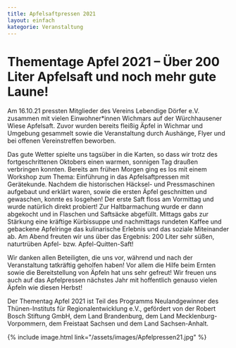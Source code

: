 ```yaml
---
title: Apfelsaftpressen 2021
layout: einfach
kategorie: Veranstaltung
---
```


# Thementage Apfel 2021 – Über 200 Liter Apfelsaft und noch mehr gute Laune!

Am 16.10.21 pressten Mitglieder des Vereins Lebendige Dörfer e.V. zusammen mit vielen Einwohner*innen Wichmars auf der Würchhausener Wiese Apfelsaft. Zuvor wurden bereits fleißig Äpfel in Wichmar und Umgebung gesammelt sowie die Veranstaltung durch Aushänge, Flyer und bei offenen Vereinstreffen beworben. 

Das gute Wetter spielte uns tagsüber in die Karten, so dass wir trotz des fortgeschrittenen Oktobers einen warmen, sonnigen Tag draußen verbringen konnten. Bereits am frühen Morgen ging es los mit einem Workshop zum Thema: Einführung in das Apfelsaftpressen mit Gerätekunde. Nachdem die historischen Häcksel- und Pressmaschinen aufgebaut und erklärt waren, sowie die ersten Äpfel geschnitten und gewaschen, konnte es losgehen! Der erste Saft floss am Vormittag und wurde natürlich direkt probiert! Zur Haltbarmachung wurde er dann abgekocht und in Flaschen und Saftsäcke abgefüllt. Mittags gabs zur Stärkung eine kräftige Kürbissuppe und nachmittags rundeten Kaffee und gebackene Apfelringe das kulinarische Erlebnis und das soziale Miteinander ab. Am Abend freuten wir uns über das Ergebnis: 200 Liter sehr süßen, naturtrüben Apfel- bzw. Apfel-Quitten-Saft! 

Wir danken allen Beteiligten, die uns vor, während und nach der Veranstaltung tatkräftig geholfen haben! Vor allem die Hilfe beim Ernten sowie die Bereitstellung von Äpfeln hat uns sehr gefreut! Wir freuen uns auch auf das Apfelpressen nächstes Jahr mit hoffentlich genauso vielen Äpfeln wie diesen Herbst!

Der Thementag Apfel 2021 ist Teil des Programms Neulandgewinner des Thünen-Instituts für Regionalentwicklung e.V., gefördert von der Robert Bosch Stiftung GmbH, dem Land Brandenburg, dem Land Mecklenburg-Vorpommern, dem Freistaat Sachsen und dem Land Sachsen-Anhalt.


{% include image.html link="/assets/images/Apfelpressen21.jpg" %}

